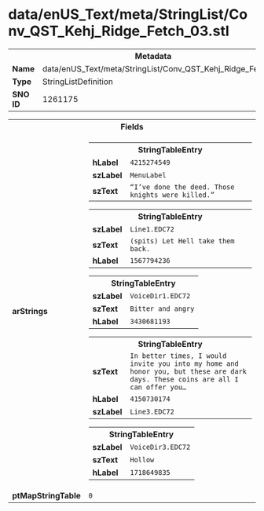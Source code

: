 <h1>data/enUS_Text/meta/StringList/Conv_QST_Kehj_Ridge_Fetch_03.stl</h1><table><tr><th colspan="100%">Metadata</th></tr><tr><td><b>Name</b></td><td>data/enUS_Text/meta/StringList/Conv_QST_Kehj_Ridge_Fetch_03.stl</td></tr><tr><td><b>Type</b></td><td>StringListDefinition</td></tr><tr><td><b>SNO ID</b></td><td>1261175</td></tr></table>

<table><tr><th colspan="100%">Fields</th></tr><tr><td><b>arStrings</b></td><td><table><tr><th colspan="100%">StringTableEntry</th></tr><tr><td><b>hLabel</b></td><td><code>4215274549</code></td></tr><tr><td><b>szLabel</b></td><td><code>MenuLabel</code></td></tr><tr><td><b>szText</b></td><td><code>“I’ve done the deed. Those knights were killed.” </code></td></tr></table>


<table><tr><th colspan="100%">StringTableEntry</th></tr><tr><td><b>szLabel</b></td><td><code>Line1.EDC72</code></td></tr><tr><td><b>szText</b></td><td><code>(spits) Let Hell take them back.</code></td></tr><tr><td><b>hLabel</b></td><td><code>1567794236</code></td></tr></table>


<table><tr><th colspan="100%">StringTableEntry</th></tr><tr><td><b>szLabel</b></td><td><code>VoiceDir1.EDC72</code></td></tr><tr><td><b>szText</b></td><td><code>Bitter and angry</code></td></tr><tr><td><b>hLabel</b></td><td><code>3430681193</code></td></tr></table>


<table><tr><th colspan="100%">StringTableEntry</th></tr><tr><td><b>szText</b></td><td><code>In better times, I would invite you into my home and honor you, but these are dark days. These coins are all I can offer you…</code></td></tr><tr><td><b>hLabel</b></td><td><code>4150730174</code></td></tr><tr><td><b>szLabel</b></td><td><code>Line3.EDC72</code></td></tr></table>


<table><tr><th colspan="100%">StringTableEntry</th></tr><tr><td><b>szLabel</b></td><td><code>VoiceDir3.EDC72</code></td></tr><tr><td><b>szText</b></td><td><code>Hollow</code></td></tr><tr><td><b>hLabel</b></td><td><code>1718649835</code></td></tr></table>


</td></tr><tr><td><b>ptMapStringTable</b></td><td><code>0</code></td></tr></table>

